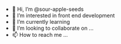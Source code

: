 - 👋 Hi, I’m @sour-apple-seeds
- 👀 I’m interested in front end development
- 🌱 I’m currently learning 
- 💞️ I’m looking to collaborate on ...
- 📫 How to reach me ...

<!---
sour-apple-seeds/sour-apple-seeds is a ✨ special ✨ repository because its `README.md` (this file) appears on your GitHub profile.
You can click the Preview link to take a look at your changes.
--->
